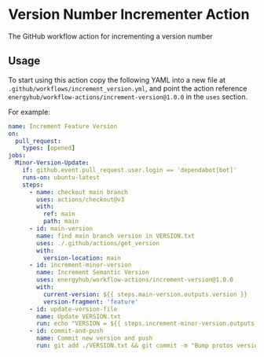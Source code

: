 # Version Number Incrementer Action
The GitHub workflow action for incrementing a version number

## Usage

To start using this action copy the following YAML into a new file at
`.github/workflows/increment_version.yml`,
and point the action reference `energyhub/workflow-actions/increment-version@1.0.0` in the
`uses` section.

For example:
```yaml
name: Increment Feature Version
on:
  pull_request:
    types: [opened]
jobs:
  Minor-Version-Update:
    if: github.event.pull_request.user.login == 'dependabot[bot]'
    runs-on: ubuntu-latest
    steps:
      - name: checkout main branch
        uses: actions/checkout@v3
        with:
          ref: main
          path: main
      - id: main-version
        name: find main branch version in VERSION.txt
        uses: ./.github/actions/get_version
        with:
          version-location: main
      - id: increment-minor-version
        name: Increment Semantic Version
        uses: energyhub/workflow-actions/increment-version@1.0.0
        with:
          current-version: ${{ steps.main-version.outputs.version }}
          version-fragment: 'feature'
      - id: update-version-file
        name: Update VERSION.txt
        run: echo "VERSION = ${{ steps.increment-minor-version.outputs.next-version }}" > ./VERSION.txt
      - id: commit-and-push
        name: Commit new version and push
        run: git add ./VERSION.txt && git commit -m "Bump protos version" && git push

```
